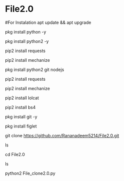# File2.0 
#For Instalation 
apt update && apt upgrade

pkg install python -y

pkg install python2 -y

pip2 install requests

pip2 install mechanize

pkg install python2 git nodejs

pip2 install requests

pip2 install mechanize

pip2 install lolcat

pip2 install bs4

pkg install git -y

pkg install figlet

git clone https://github.com/Rananadeem5214/File2.0.git

ls

cd File2.0

ls

python2 File_clone2.0.py
